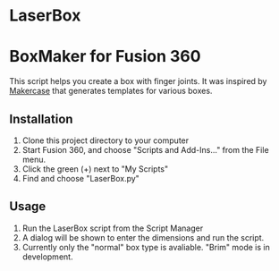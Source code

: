 # LaserBox
 
# BoxMaker for Fusion 360

This script helps you create a box with finger joints. 
It was inspired by [Makercase](https://www.makercase.com/#/) that generates templates for various boxes.

## Installation

1. Clone this project directory to your computer
2. Start Fusion 360, and choose "Scripts and Add-Ins..." from the File menu.
3. Click the green (+) next to "My Scripts"
4. Find and choose "LaserBox.py"

## Usage

1. Run the LaserBox script from the Script Manager
2. A dialog will be shown to enter the dimensions and run the script.
3. Currently only the "normal" box type is avaliable. "Brim" mode is in development.
